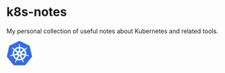 # k8s-notes

My personal collection of useful notes about Kubernetes and related tools.

<img src="img/Kubernetes_logo.svg" width=60 alt="Kubernetes logo">
